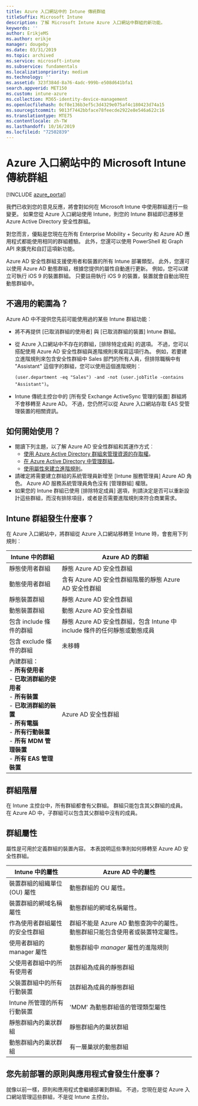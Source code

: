 ```yaml
---
title: Azure 入口網站中的 Intune 傳統群組
titleSuffix: Microsoft Intune
description: 了解 Microsoft Intune Azure 入口網站中群組的新功能。
keywords: ''
author: ErikjeMS
ms.author: erikje
manager: dougeby
ms.date: 03/31/2019
ms.topic: archived
ms.service: microsoft-intune
ms.subservice: fundamentals
ms.localizationpriority: medium
ms.technology: ''
ms.assetid: 323f384d-8a76-4adc-999b-e508d641bfa1
search.appverid: MET150
ms.custom: intune-azure
ms.collection: M365-identity-device-management
ms.openlocfilehash: 0cf8e136b3ef5c3d4329e075af4c180423d74a15
ms.sourcegitcommit: 9013f7442bbface78feecde2922e8e546a622c16
ms.translationtype: MTE75
ms.contentlocale: zh-TW
ms.lasthandoff: 10/16/2019
ms.locfileid: "72502839"
---
```

# <a name="microsoft-intune-classic-groups-in-the-azure-portal"></a>Azure 入口網站中的 Microsoft Intune 傳統群組

[!INCLUDE [azure_portal](../includes/azure_portal.md)]

我們已收到您的意見反應，將會對如何在 Microsoft Intune 中使用群組進行一些變更。
如果您從 Azure 入口網站使用 Intune，則您的 Intune 群組即已遷移至 Azure Active Directory 安全性群組。

對您而言，優點是您現在在所有 Enterprise Mobility + Security 和 Azure AD 應用程式都能使用相同的群組體驗。 此外，您還可以使用 PowerShell 和 Graph API 來擴充和自訂這項新功能。

Azure AD 安全性群組支援使用者和裝置的所有 Intune 部署類型。 此外，您還可以使用 Azure AD 動態群組，根據您提供的屬性自動進行更新。 例如，您可以建立可執行 iOS 9 的裝置群組。 只要註冊執行 iOS 9 的裝置，裝置就會自動出現在動態群組中。

## <a name="what-is-not-available"></a>不適用的範圍為？

Azure AD 中不提供您先前可能使用過的某些 Intune 群組功能︰

- 將不再提供 [已取消群組的使用者]  與 [已取消群組的裝置]  Intune 群組。
- 從 Azure 入口網站中不存在的群組，[排除特定成員]  的選項。 不過，您可以搭配使用 Azure AD 安全性群組與進階規則來複寫這項行為。 例如，若要建立進階規則來包含安全性群組中 Sales 部門的所有人員，但排除職稱中有 "Assistant" 這個字的群組，您可以使用這個進階規則︰

  `(user.department -eq "Sales") -and -not (user.jobTitle -contains "Assistant")`。
- Intune 傳統主控台中的 [所有受 Exchange ActiveSync 管理的裝置]  群組將不會移轉至 Azure AD。 不過，您仍然可以從 Azure 入口網站存取 EAS 受管理裝置的相關資訊。

## <a name="how-to-get-started"></a>如何開始使用？

- 閱讀下列主題，以了解 Azure AD 安全性群組和其運作方式︰
  - [使用 Azure Active Directory 群組來管理資源的存取權](https://azure.microsoft.com/documentation/articles/active-directory-manage-groups/)。
  - [在 Azure Active Directory 中管理群組](https://azure.microsoft.com/documentation/articles/active-directory-accessmanagement-manage-groups/)。
  - [使用屬性來建立進階規則](https://azure.microsoft.com/documentation/articles/active-directory-accessmanagement-groups-with-advanced-rules/)。
- 請確定將需要建立群組的系統管理員新增至 [Intune 服務管理員]  Azure AD 角色。 Azure AD 服務系統管理員角色沒有 [管理群組]  權限。
- 如果您的 Intune 群組已使用 [排除特定成員]  選項，則請決定是否可以重新設計這些群組，而沒有排除項目，或者是否需要進階規則來符合商業需求。


## <a name="what-happened-to-intune-groups"></a>Intune 群組發生什麼事？
在 Azure 入口網站中，將群組從 Azure 入口網站移轉至 Intune 時，會套用下列規則︰

| Intune 中的群組|Azure AD 的群組|
|-----------------------------------------------------------------------|-------------------------------------------------------------|
|靜態使用者群組|靜態 Azure AD 安全性群組|
|動態使用者群組|含有 Azure AD 安全性群組階層的靜態 Azure AD 安全性群組|
|靜態裝置群組|靜態 Azure AD 安全性群組|
|動態裝置群組|動態 Azure AD 安全性群組|
|包含 include 條件的群組|靜態 Azure AD 安全性群組，包含 Intune 中 include 條件的任何靜態或動態成員|
|包含 exclude 條件的群組|未移轉|
|內建群組：<br>- **所有使用者**<br>- **已取消群組的使用者**<br>- **所有裝置**<br>- **已取消群組的裝置**<br>- **所有電腦**<br>- **所有行動裝置**<br>- **所有 MDM 管理裝置**<br>- **所有 EAS 管理裝置**|Azure AD 安全性群組|

## <a name="group-hierarchy"></a>群組階層

在 Intune 主控台中，所有群組都會有父群組。 群組只能包含其父群組的成員。 在 Azure AD 中，子群組可以包含其父群組中沒有的成員。

## <a name="group-attributes"></a>群組屬性
屬性是可用於定義群組的裝置內容。 本表說明這些準則如何移轉至 Azure AD 安全性群組。

| Intune 中的屬性|Azure AD 中的屬性|
|-----------------------------------------------------------------------|-------------------------------------------------------------|
|裝置群組的組織單位 (OU) 屬性|動態群組的 OU 屬性。|
|裝置群組的網域名稱屬性|動態群組的網域名稱屬性。|
|作為使用者群組屬性的安全性群組|群組不能是 Azure AD 動態查詢中的屬性。 動態群組只能包含使用者或裝置特定屬性。|
|使用者群組的 manager 屬性|動態群組中 *manager* 屬性的進階規則|
|父使用者群組中的所有使用者|該群組為成員的靜態群組|
|父裝置群組中的所有行動裝置|該群組為成員的靜態群組|
|Intune 所管理的所有行動裝置|'MDM' 為動態群組值的管理類型屬性|
|靜態群組內的巢狀群組 |靜態群組內的巢狀群組|
|動態群組內的巢狀群組|有一層巢狀的動態群組|

## <a name="what-happens-to-policies-and-apps-you-previously-deployed"></a>您先前部署的原則與應用程式會發生什麼事？

就像以前一樣，原則和應用程式會繼續部署到群組。 不過，您現在是從 Azure 入口網站管理這些群組，不是從 Intune 主控台。
